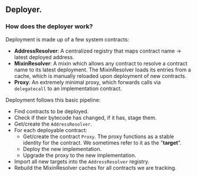 ## Deployer.

### How does the deployer work?

Deployment is made up of a few system contracts:

 - **AddressResolver**: A centralized registry that maps contract name -> latest deployed address.
 - **MixinResolver**: A mixin which allows any contract to resolve a contract name to its latest deployment. The MixinResolver loads its entries from a cache, which is manually reloaded upon deployment of new contracts.
 - **Proxy**: An extremely minimal proxy, which forwards calls via `delegatecall` to an implementation contract.

Deployment follows this basic pipeline:

 - Find contracts to be deployed.
 - Check if their bytecode has changed, if it has, stage them.
 - Get/create the `AddressResolver`.
 - For each deployable contract:
   - Get/create the contract `Proxy`. The proxy functions as a stable identity for the contract. We sometimes refer to it as the "**target**".
   - Deploy the new implementation.
   - Upgrade the proxy to the new implementation.
 - Import all new targets into the `AddressResolver` registry.
 - Rebuild the MixinResolver caches for all contracts we are tracking.

